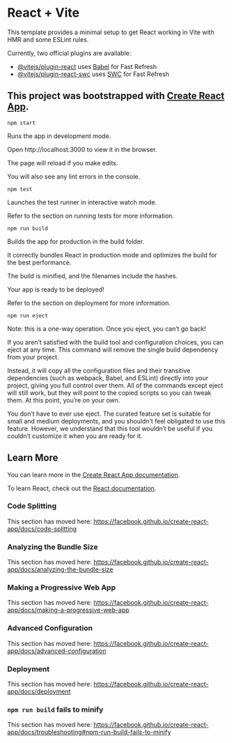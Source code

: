 # React + Vite

This template provides a minimal setup to get React working in Vite with HMR and some ESLint rules.

Currently, two official plugins are available:

- [@vitejs/plugin-react](https://github.com/vitejs/vite-plugin-react/blob/main/packages/plugin-react) uses [Babel](https://babeljs.io/) for Fast Refresh
- [@vitejs/plugin-react-swc](https://github.com/vitejs/vite-plugin-react/blob/main/packages/plugin-react-swc) uses [SWC](https://swc.rs/) for Fast Refresh


## This project was bootstrapped with [Create React App](https://github.com/facebook/create-react-app).  
`npm start`

Runs the app in development mode.  

Open http://localhost:3000 to view it in the browser.  

The page will reload if you make edits.  

You will also see any lint errors in the console.  


`npm test` 

Launches the test runner in interactive watch mode.  

Refer to the section on running tests for more information.  


`npm run build`  

Builds the app for production in the build folder.  

It correctly bundles React in production mode and optimizes the build for the best performance.  


The build is minified, and the filenames include the hashes.  

Your app is ready to be deployed!  


Refer to the section on deployment for more information.  


`npm run eject` 

Note: this is a one-way operation. Once you eject, you can’t go back!  

If you aren’t satisfied with the build tool and configuration choices, you can eject at any time. This command will remove the single build dependency from your project.  

Instead, it will copy all the configuration files and their transitive dependencies (such as webpack, Babel, and ESLint) directly into your project, giving you full control over them. All of the commands except eject will still work, but they will point to the copied scripts so you can tweak them. At this point, you’re on your own.  

You don’t have to ever use eject. The curated feature set is suitable for small and medium deployments, and you shouldn’t feel obligated to use this feature. However, we understand that this tool wouldn’t be useful if you couldn’t customize it when you are ready for it.

## Learn More

You can learn more in the [Create React App documentation](https://facebook.github.io/create-react-app/docs/getting-started).

To learn React, check out the [React documentation](https://reactjs.org/).

### Code Splitting

This section has moved here: https://facebook.github.io/create-react-app/docs/code-splitting

### Analyzing the Bundle Size

This section has moved here: https://facebook.github.io/create-react-app/docs/analyzing-the-bundle-size

### Making a Progressive Web App

This section has moved here: https://facebook.github.io/create-react-app/docs/making-a-progressive-web-app

### Advanced Configuration

This section has moved here: https://facebook.github.io/create-react-app/docs/advanced-configuration

### Deployment

This section has moved here: https://facebook.github.io/create-react-app/docs/deployment

### `npm run build` fails to minify

This section has moved here: https://facebook.github.io/create-react-app/docs/troubleshooting#npm-run-build-fails-to-minify

